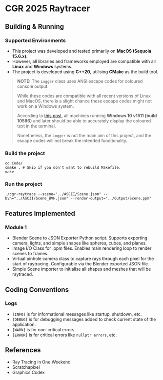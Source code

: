 # CGR 2025 Raytracer

## Building & Running
### Supported Environments
- This project was developed and tested primarily on **MacOS (Sequoia 15.6.x)**.
- However, all libraries and frameworks employed are compatible with all **Linux** and **Windows** systems.
- The project is developed using **C++20**, utilising **CMake** as the build tool.

> **NOTE:** The `Logger` class uses ANSI escape codes for coloured console output. 
> 
> While these codes are compatible with all recent versions of Linux and MacOS,
> there is a slight chance these escape codes might not work on a Windows system.
> 
> According to [this post](https://superuser.com/questions/1729472/unable-to-use-ansi-escape-sequences-in-windows-10),
> all machines running **Windows 10 v1511 (build 10586)** and later should be able to 
> accurately display the coloured text in the terminal.
> 
> Nonetheless, the `Logger` is not the main aim of this project, and the escape codes
> will not break the intended functionality.

### Build the project
```shell
cd Code/
cmake . # Skip if you don't want to rebuild Makefile.
make
```
### Run the project
```shell
./cgr-raytrace --scene="../ASCII/Scene.json" --bvh="../ASCII/Scene_BVH.json" --render-output="../Output/Scene.ppm"
```

## Features Implemented
### Module 1
- Blender Scene to JSON Exporter Python script. Supports exporting camera, lights, and simple shapes like spheres, cubes, and planes.
- Image I/O Class for .ppm files. Enables main rendering loop to render scenes to frames.
- Virtual pinhole camera class to capture rays through each pixel for the start of raytracing. Configurable via the Blender exported JSON file.
- Simple Scene importer to initialise all shapes and meshes that will be raytraced.

## Coding Conventions
### Logs
- `[INFO]` is for informational messages like startup, shutdown, etc.
- `[DEBUG]` is for debugging messages added to check current state of the application.
- `[WARN]` is for non-critical errors.
- `[ERROR]` is for critical errors like `nullptr errors`, etc.

## References
- Ray Tracing in One Weekend
- Scratchapixel
- Graphics Codex